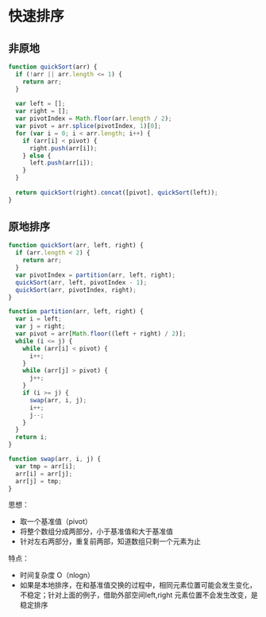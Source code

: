 # 快速排序

## 非原地
```javascript
function quickSort(arr) {
  if (!arr || arr.length <= 1) {
    return arr;
  }
  
  var left = [];
  var right = [];
  var pivotIndex = Math.floor(arr.length / 2);
  var pivot = arr.splice(pivotIndex, 1)[0];
  for (var i = 0; i < arr.length; i++) {
    if (arr[i] < pivot) {
      right.push(arr[i]);
    } else {
      left.push(arr[i]);
    }
  }
  
  return quickSort(right).concat([pivot], quickSort(left));
}

```

## 原地排序
```javascript
function quickSort(arr, left, right) {
  if (arr.length < 2) {
    return arr;
  }
  var pivotIndex = partition(arr, left, right);
  quickSort(arr, left, pivotIndex - 1);
  quickSort(arr, pivotIndex, right);
}

function partition(arr, left, right) {
  var i = left;
  var j = right;
  var pivot = arr[Math.floor((left + right) / 2)];
  while (i <= j) {
    while (arr[i] < pivot) {
      i++;
    }
    while (arr[j] > pivot) {
      j++;
    }
    if (i >= j) {
      swap(arr, i, j);
      i++;
      j--;
    }
  }
  return i;
}

function swap(arr, i, j) {
  var tmp = arr[i];
  arr[i] = arr[j];
  arr[j] = tmp;
}

```


思想：
* 取一个基准值（pivot）
* 将整个数组分成两部分，小于基准值和大于基准值
* 针对左右两部分，重复前两部，知道数组只剩一个元素为止

特点：
* 时间复杂度 O（nlogn）
* 如果是本地排序，在和基准值交换的过程中，相同元素位置可能会发生变化，不稳定；针对上面的例子，借助外部空间left,right 元素位置不会发生改变，是稳定排序

